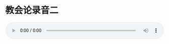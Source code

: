# 教会论录音二

<audio style="width: 100%;" preload="false" controls controlslist="nodownload"><source src="//cdn.wechat.edu.pl/audio/mp3/old/27435.mp3" type="audio/mpeg">Your browser does not support the audio element.</audio>


